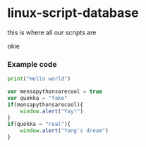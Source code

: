 # linux-script-database
this is where all our scripts are

okie


### Example code
```python
print("Hello world")
```
```javascript
var mensapythonsarecool = true
var quokka = "fake"
if(mensapythonsarecool){
    window.alert("Yay!")
}
if(quokka = "real"){
    window.alert("Yang's dream")
}
```
